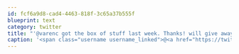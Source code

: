 ```yaml
---
id: fcf6a9d8-cad4-4463-818f-3c65a37b555f
blueprint: text
category: twitter
title: "'@varenc got the box of stuff last week. Thanks! will give away at @OKDG hacknight or @SWOkanagan"
caption: '<span class="username username_linked">@<a href="https://twitter.com/varenc" title="Chris Varenhorst">varenc</a></span> got the box of stuff last week. Thanks! will give away at @OKDG hacknight or <span class="username username_linked">@<a href="https://twitter.com/SWOkanagan" title="OK Startup Weekend">SWOkanagan</a></span>'
---
```

